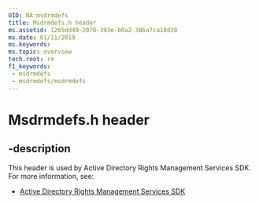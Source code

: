 ```yaml
---
UID: NA:msdrmdefs
title: Msdrmdefs.h header
ms.assetid: 1265dd49-2078-393e-b0a2-386a7ca10d38
ms.date: 01/11/2019
ms.keywords: 
ms.topic: overview
tech.root: rm
f1_keywords:
 - msdrmdefs
 - msdrmdefs/msdrmdefs
---
```


# Msdrmdefs.h header


## -description

This header is used by Active Directory Rights Management Services SDK. For more information, see:

- [Active Directory Rights Management Services SDK](../_rm/index.md)

